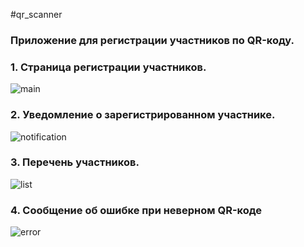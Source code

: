 #qr_scanner


### Приложение для регистрации участников по QR-коду.


### 1. Страница регистрации участников.
![main](https://user-images.githubusercontent.com/113469837/219963821-0cdde801-7f39-4585-bd69-dc5cd8a9aba9.jpg)

### 2. Уведомление о зарегистрированном участнике.
![notification](https://user-images.githubusercontent.com/113469837/219963913-420e17a3-4352-45e1-8208-0225115b7c66.jpg)

### 3. Перечень участников.
![list](https://user-images.githubusercontent.com/113469837/219963862-43c9096d-8c5b-4b67-adb7-6c3b7a4dfd88.jpg)

### 4. Сообщение об ошибке при неверном QR-коде
![error](https://user-images.githubusercontent.com/113469837/219964129-f9e23288-33d1-4f53-93fb-2a8cef47b96e.jpg)
